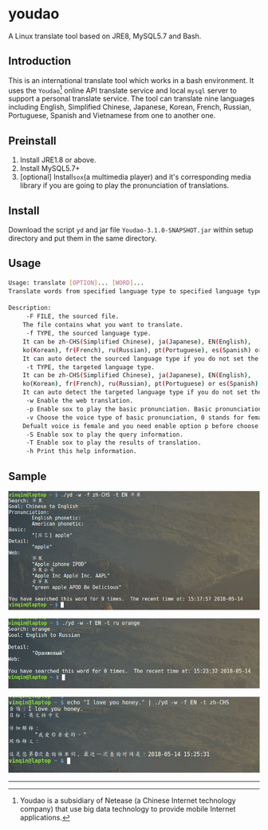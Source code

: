 # youdao
A Linux translate tool based on JRE8, MySQL5.7 and Bash.

## Introduction

This is an international translate tool which works in a bash environment. It uses the `Youdao`[^noa] online API translate service and local `mysql` server to support a personal translate service. The tool can translate nine languages including English, Simplified Chinese, Japanese, Korean,  French, Russian, Portuguese, Spanish and Vietnamese from one to another one.

## Preinstall

1. Install JRE1.8 or above.
2. Install MySQL5.7+
3. [optional] Install`sox`(a multimedia player) and it's corresponding media library if you are going to play the pronunciation of translations.

## Install

Download the script `yd` and jar file `Youdao-3.1.0-SNAPSHOT.jar` within setup directory and put them in the same directory.

## Usage

```bash
Usage: translate [OPTION]... [WORD]...
Translate words from specified language type to specified language type(the default language type is auto).

Description:
     -F FILE, the sourced file.
	The file contains what you want to translate.
     -f TYPE, the sourced language type.
	It can be zh-CHS(Simplified Chinese), ja(Japanese), EN(English),
	ko(Korean), fr(French), ru(Russian), pt(Portuguese), es(Spanish) or vi(Vietnamese).
	It can auto detect the sourced language type if you do not set the sourced language type.
     -t TYPE, the targeted language type.
	It can be zh-CHS(Simplified Chinese), ja(Japanese), EN(English),
	ko(Korean), fr(French), ru(Russian), pt(Portuguese) or es(Spanish) or vi(Vietnamese).
	It can auto detect the targeted language type if you do not set the targeted language type.
     -w Enable the web translation.
     -p Enable sox to play the basic pronunciation. Basic pronunciation can be uk or us.
     -v Choose the voice type of basic pronunciation, 0 stands for female voice and 1 for male.
	Defualt voice is female and you need enable option p before choose this voice type.
     -S Enable sox to play the query information.
     -T Enable sox to play the results of translation.
     -h Print this help information.

```

## Sample

![sample1](pic/sample1.png)

![sample2](pic/sample2.png)

![sample3](pic/sample3.png)



------

[^noa]: Youdao is a subsidiary of Netease (a Chinese Internet technology company) that use big data technology to provide mobile Internet applications.